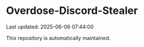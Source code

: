 # Overdose-Discord-Stealer

Last updated: 2025-06-06 07:44:00

This repository is automatically maintained.
